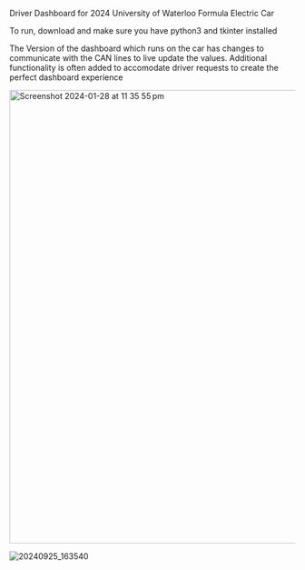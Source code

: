 Driver Dashboard for 2024 University of Waterloo Formula Electric Car

To run, download and make sure you have python3 and tkinter installed

The Version of the dashboard which runs on the car has changes to communicate with the CAN lines to live update the values. Additional functionality is often added to accomodate driver requests to create the perfect dashboard experience 

<img width="798" alt="Screenshot 2024-01-28 at 11 35 55 pm" src="https://github.com/Alex-Dubljevic/UWFE-Dashboard/assets/57022810/00946144-1e49-4452-89d3-e0d34e2b5b56">

![20240925_163540](https://github.com/user-attachments/assets/7d472705-b845-40aa-8fdd-05479b56aa67)

